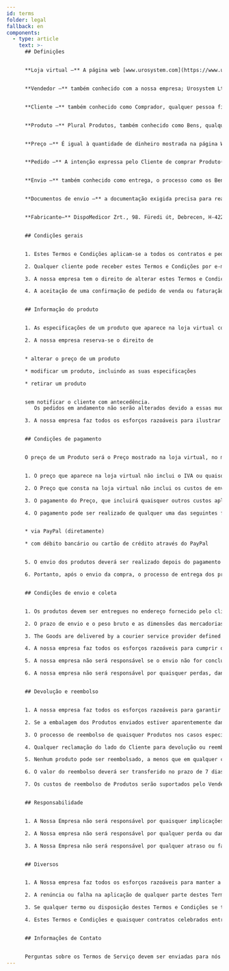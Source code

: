 ```yaml
---
id: terms
folder: legal
fallback: en
components:
  - type: article
    text: >-
      ## Definições


      **Loja virtual –** A página web [www.urosystem.com](https://www.urosystem.com/)


      **Vendedor –** também conhecido com a nossa empresa; Urosystem Ltd., cujo principal local de negócios se encontra em 26 Szent István park, H-1137 Budapeste, Hungria, Número de IVA da UE: HU22923820. 


      **Cliente –** também conhecido como Comprador, qualquer pessoa física ou jurídica que adquira produtos através da loja virtual.


      **Produto –** Plural Produtos, também conhecido como Bens, qualquer produto urológico disponível para compra na nossa loja virtual, vendido pela Nossa Empresa, comprado pelo Cliente.


      **Preço –** É igual à quantidade de dinheiro mostrada na página Web ou determinada de outra forma. 


      **Pedido –** A intenção expressa pelo Cliente de comprar Produto(s) na nossa loja virtual. 


      **Envio –** também conhecido como entrega, o processo como os Bens encomendados são entregues ao Cliente.


      **Documentos de envio –** a documentação exigida precisa para realizar o Envio.


      **Fabricante–** DispoMedicor Zrt., 98. Füredi út, Debrecen, H-4225, Hungria.  


      ## Condições gerais


      1. Estes Termos e Condições aplicam-se a todos os contratos e pedidos relativos à venda de quaisquer Bens pela Nossa Empresa ao Cliente. Se qualquer Contrato Separado for celebrado entre a nossa Empresa e um Cliente e contiver qualquer informação diferente destes Termos e Condições, aplicar-se-ão os termos e condições escritos no Contrato Separado. Quaisquer termos e condições destes Termos e Condições não elaborados num Contrato Separado também se aplicam ao Contrato Separado.

      2. Qualquer cliente pode receber estes Termos e Condições por e-mail mediante solicitação.

      3. A nossa empresa tem o direito de alterar estes Termos e Condições de vez em quando, sem notificação direta dos clientes. 

      4. A aceitação de uma confirmação de pedido de venda ou faturação relativamente aos Bens deve ser considerada prova conclusiva da aceitação do Cliente deste documento de Termos e Condições.


      ## Informação do produto


      1. As especificações de um produto que aparece na loja virtual correspondem às especificações reais do produto descrito. O Vendedor ou o Fabricante tem o direito de alterar as especificações sem avisar os Clientes do Vendedor. A nossa empresa faz todos os esforços razoáveis para fornecer informações precisas e atualizadas sobre todos os produtos disponíveis na loja virtual. O cliente pode confirmar quaisquer especificações entrando em contacto com o vendedor em caso de dúvida.

      2. A nossa empresa reserva-se o direito de


      * alterar o preço de um produto

      * modificar um produto, incluindo as suas especificações

      * retirar um produto


      sem notificar o cliente com antecedência.
         Os pedidos em andamento não serão alterados devido a essas mudanças.

      3. A nossa empresa faz todos os esforços razoáveis para ilustrar cada produto na loja virtual da forma mais precisa possível. O Vendedor não se responsabiliza por pequenas diferenças entre a ilustração do Produto e o Produto entregue, desde que as diferenças não afetem a usabilidade do Produto ou as especificações diretamente descritas na loja virtual. Quaisquer detalhes dos Bens podem ser confirmados pelo Cliente entrando em contacto com a nossa Empresa. 


      ## Condições de pagamento


      O preço de um Produto será o Preço mostrado na loja virtual, no momento em que um pedido é fabricado.


      1. O preço que aparece na loja virtual não inclui o IVA ou quaisquer outros custos aplicáveis.

      2. O Preço que consta na loja virtual não inclui os custos de envio, que deverão ser pagos pelo Cliente. (EXW)

      3. O pagamento do Preço, que incluirá quaisquer outros custos aplicáveis, incluindo, mas não se limitando aos custos descritos em (2) e (3), deverá ser realizado imediatamente depois do pedido ter sido confirmado.

      4. O pagamento pode ser realizado de qualquer uma das seguintes formas:


      * via PayPal (diretamente) 

      * com débito bancário ou cartão de crédito através do PayPal


      5. O envio dos produtos deverá ser realizado depois do pagamento ter sido efetuado.

      6. Portanto, após o envio da compra, o processo de entrega dos produtos ao cliente é iniciado instantaneamente. Por este motivo, os pedidos de compra, depois de terem sido submetidos, não podem ser retirados. 


      ## Condições de envio e coleta


      1. Os produtos devem ser entregues no endereço fornecido pelo cliente.

      2. O prazo de envio e o peso bruto e as dimensões das mercadorias encomendadas devem ser especificados pelo vendedor quando o pedido for feito.

      3. The Goods are delivered by a courier service provider defined at the moment of the order at the discretion of the buyer at the price given when ordering the product at DDU terms (Delivered Duty Unpaid).

      4. A nossa empresa faz todos os esforços razoáveis para cumprir o período de entrega declarado e para enviar as mercadorias em perfeitas condições. Caso o Vendedor esteja ciente de que houve falha nos Produtos no período de tempo previamente especificado, o Comprador será informado sobre isso.

      5. A nossa empresa não será responsável se o envio não for concluído devido a motivos fora de seu controlo.

      6. A nossa empresa não será responsável por quaisquer perdas, danos ou despesas induzidas pelo comprador ou qualquer terceiro (incluindo, mas não se limitando à empresa de transporte responsável pela entrega). 


      ## Devolução e reembolso


      1. A nossa empresa faz todos os esforços razoáveis para garantir que todos os produtos adquiridos sejam entregues em perfeitas condições. Depois da conclusão do envio, o cliente deve examinar se os produtos encomendados foram entregues na quantidade e condições perfeitas.

      2. Se a embalagem dos Produtos enviados estiver aparentemente danificada, recomendamos não aceitar a entrega. Uma vez que os produtos que a Empresa entrega são produtos estéreis, não é possível trocar.  

      3. O processo de reembolso de quaisquer Produtos nos casos específicos descritos em (2) estará sujeito à aprovação da Nossa Empresa.

      4. Qualquer reclamação do lado do Cliente para devolução ou reembolso deve ser submetida ao Vendedor no prazo de 14 dias depois da entrega ter sido concluída. 

      5. Nenhum produto pode ser reembolsado, a menos que em qualquer caso descrito em (2). 

      6. O valor do reembolso deverá ser transferido no prazo de 7 dias úteis depois da Empresa ter sido informada pelo provedor de serviços de remessa sobre a falha na entrega devido à recusa de aceitação ocorrida devido a embalagem danificada, e os dados bancários do Cliente estão disponíveis para o vendedor.

      7. Os custos de reembolso de Produtos serão suportados pelo Vendedor. 


      ## Responsabilidade


      1. A Nossa Empresa não será responsável por quaisquer implicações feitas pelo Comprador, ou qualquer parte envolvida no processo de conclusão de um Pedido em relação à qualidade ou às especificações dos Produtos, ou a adequação dos mesmos para qualquer propósito nas intenções de uso do Cliente.

      2. A Nossa empresa não será responsável por qualquer perda ou dano sofrido pelo cliente induzido pelo uso inadequado de quaisquer produtos. 

      3. A Nossa Empresa não será responsável por qualquer atraso ou falha no cumprimento de quaisquer obrigações estabelecidas nestes Termos e Condições se for induzido por eventos de força maior, incluindo, mas não se limitando ao seguinte: acidentes, desastres naturais, quebra de maquinaria, indisponibilidade de matérias-primas, greve, atos divinos. Se qualquer atraso persistir por um período de tempo que a Nossa Empresa considera não razoável ou se qualquer esforço feito para superar os obstáculos induzidos por um evento de força maior for inútil, o Vendedor pode rescindir o contrato sem qualquer responsabilidade. 


      ## Diversos


      1. A Nossa empresa faz todos os esforços razoáveis para manter a segurança da loja virtual. Por quaisquer perdas e danos induzidos pelo uso da loja virtual, a nossa Empresa não será responsável.

      2. A renúncia ou falha na aplicação de qualquer parte destes Termos e Condições por qualquer uma das partes não deve ser interpretada como uma renúncia das partes restantes destes Termos e Condições, nem como uma renúncia da mesma parte dos mesmos em qualquer momento subsequente.

      3. Se qualquer termo ou disposição destes Termos e Condições se tornar inválido, inexequível ou ilegal por qualquer motivo e por qualquer tribunal, a parte restante destes Termos e Condições ainda será aplicável.

      4. Estes Termos e Condições e quaisquer contratos celebrados entre a Nossa Empresa e o Cliente serão regidos e interpretados de acordo com as leis da Hungria. As partes submetem-se à jurisdição exclusiva dos tribunais húngaros. 


      ## Informações de Contato


      Perguntas sobre os Termos de Serviço devem ser enviadas para nós a [mail@urosystem.com](mailto:mail@urosystem.com).
---
```

